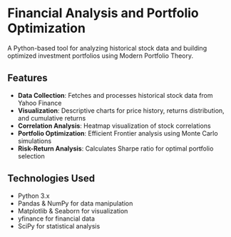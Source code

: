 # Financial Analysis and Portfolio Optimization

A Python-based tool for analyzing historical stock data and building optimized investment portfolios using Modern Portfolio Theory.

## Features

- **Data Collection**: Fetches and processes historical stock data from Yahoo Finance
- **Visualization**: Descriptive charts for price history, returns distribution, and cumulative returns
- **Correlation Analysis**: Heatmap visualization of stock correlations
- **Portfolio Optimization**: Efficient Frontier analysis using Monte Carlo simulations
- **Risk-Return Analysis**: Calculates Sharpe ratio for optimal portfolio selection

## Technologies Used

- Python 3.x
- Pandas & NumPy for data manipulation
- Matplotlib & Seaborn for visualization
- yfinance for financial data
- SciPy for statistical analysis

